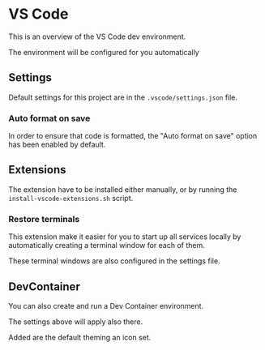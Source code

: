 # VS Code

This is an overview of the VS Code dev environment.

The environment will be configured for you automatically

## Settings

Default settings for this project are in the ``.vscode/settings.json`` file.

### Auto format on save

In order to ensure that code is formatted, the "Auto format on save" option has been enabled by default.  

## Extensions

The extension have to be installed either manually, or by running the ``install-vscode-extensions.sh`` script.

### Restore terminals

This extension make it easier for you to start up all services locally by automatically creating a terminal window for each of them.

These terminal windows are also configured in the settings file.

## DevContainer

You can also create and run a Dev Container environment.

The settings above will apply also there.

Added are the default theming an icon set.